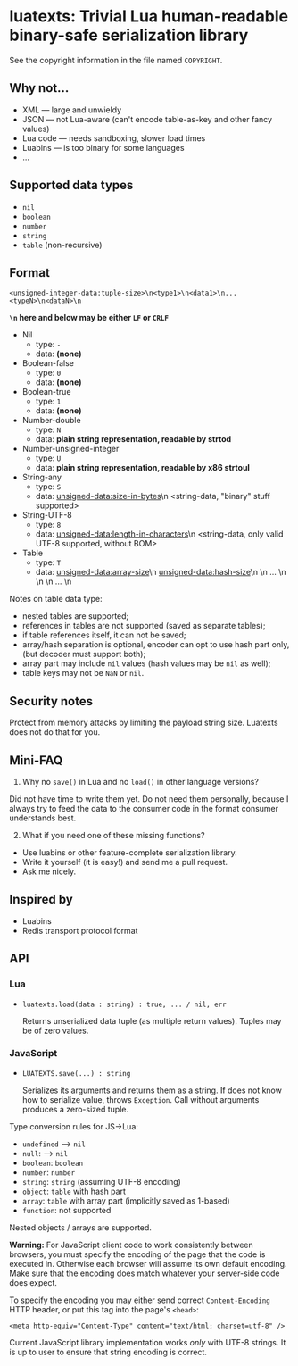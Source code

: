 luatexts: Trivial Lua human-readable binary-safe serialization library
======================================================================

See the copyright information in the file named `COPYRIGHT`.

Why not...
----------

* XML — large and unwieldy
* JSON — not Lua-aware (can't encode table-as-key and other fancy values)
* Lua code — needs sandboxing, slower load times
* Luabins — is too binary for some languages
* ...

Supported data types
--------------------

* `nil`
* `boolean`
* `number`
* `string`
* `table` (non-recursive)

Format
------

    <unsigned-integer-data:tuple-size>\n<type1>\n<data1>\n...<typeN>\n<dataN>\n

**`\n` here and below may be either `LF` or `CRLF`**

* Nil
  * type: `-`
  * data: **(none)**
* Boolean-false
  * type: `0`
  * data: **(none)**
* Boolean-true
  * type: `1`
  * data: **(none)**
* Number-double
  * type: `N`
  * data: **plain string representation, readable by strtod**
* Number-unsigned-integer
  * type: `U`
  * data: **plain string representation, readable by x86 strtoul**
* String-any
  * type: `S`
  * data:
    <unsigned-data:size-in-bytes>\n
    <string-data, "binary" stuff supported>
* String-UTF-8
  * type: `8`
  * data:
    <unsigned-data:length-in-characters>\n
    <string-data, only valid UTF-8 supported, without BOM>
* Table
  * type: `T`
  * data:
    <unsigned-data:array-size>\n
    <unsigned-data:hash-size>\n
    <array-item-1>\n
    ...
    <array-item-N>\n
    <hash-key-1>\n
    <hash-value-1>\n
    ...
    <hash-key-N>\n
    <hash-value-N>

Notes on table data type:

* nested tables are supported;
* references in tables are not supported (saved as separate tables);
* if table references itself, it can not be saved;
* array/hash separation is optional, encoder can opt to use hash part only,
  (but decoder must support both);
* array part may include `nil` values (hash values may be `nil` as well);
* table keys may not be `NaN` or `nil`.

Security notes
--------------

Protect from memory attacks by limiting the payload string size.
Luatexts does not do that for you.

Mini-FAQ
--------

1. Why no `save()` in Lua and no `load()` in other language versions?

Did not have time to write them yet. Do not need them personally,
because I always try to feed the data to the consumer code
in the format consumer understands best.

2. What if you need one of these missing functions?

* Use luabins or other feature-complete serialization library.
* Write it yourself (it is easy!) and send me a pull request.
* Ask me nicely.

Inspired by
-----------

* Luabins
* Redis transport protocol format

API
---

### Lua

* `luatexts.load(data : string) : true, ... / nil, err`

  Returns unserialized data tuple (as multiple return values).
  Tuples may be of zero values.

### JavaScript

* `LUATEXTS.save(...) : string`

  Serializes its arguments and returns them as a string.
  If does not know how to serialize value, throws `Exception`.
  Call without arguments produces a zero-sized tuple.

Type conversion rules for JS->Lua:

* `undefined` --> `nil`
* `null`: --> `nil`
* `boolean`: `boolean`
* `number`: `number`
* `string`: `string` (assuming UTF-8 encoding)
* `object`: `table` with hash part
* `array`: `table` with array part (implicitly saved as 1-based)
* `function`: not supported

Nested objects / arrays are supported.

**Warning:** For JavaScript client code to work consistently between browsers,
you must specify the encoding of the page that the code is executed in.
Otherwise each browser will assume its own default encoding.
Make sure that the encoding does match whatever your server-side code
does expect.

To specify the encoding you may either send correct `Content-Encoding`
HTTP header, or put this tag into the page's `<head>`:

    <meta http-equiv="Content-Type" content="text/html; charset=utf-8" />

Current JavaScript library implementation works *only* with UTF-8 strings.
It is up to user to ensure that string encoding is correct.
